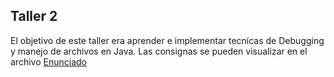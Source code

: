 ## Taller 2
El objetivo de este taller era aprender e implementar tecnícas de Debugging y manejo de archivos en Java.
Las consignas se pueden visualizar en el archivo [Enunciado](/enunciado.pdf)
